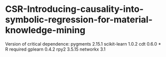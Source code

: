 # CSR-Introducing-causality-into-symbolic-regression-for-material-knowledge-mining
Version of critical dependence:
pygments                  2.15.1
scikit-learn              1.0.2
cdt                       0.6.0   * R required 
gplearn                   0.4.2
rpy2                      3.5.15
networkx                  3.1
